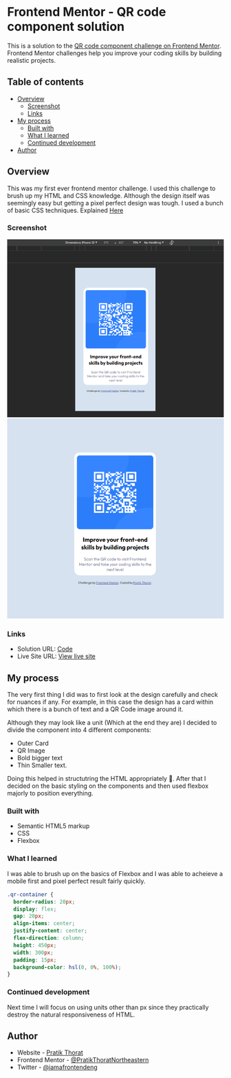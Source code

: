 # Frontend Mentor - QR code component solution

This is a solution to the [QR code component challenge on Frontend Mentor](https://www.frontendmentor.io/challenges/qr-code-component-iux_sIO_H). Frontend Mentor challenges help you improve your coding skills by building realistic projects.

## Table of contents

- [Overview](#overview)
  - [Screenshot](#screenshot)
  - [Links](#links)
- [My process](#my-process)
  - [Built with](#built-with)
  - [What I learned](#what-i-learned)
  - [Continued development](#continued-development)
- [Author](#author)

## Overview

This was my first ever frontend mentor challenge. I used this challenge to brush up my HTML and CSS knowledge. Although the design itself was seemingly easy but getting a pixel perfect design was tough. I used a bunch of basic CSS techniques. Explained [Here](#my-process)

### Screenshot

![Mobile Version](./screenshots/Mobile_Screenshot.png)
![Desktop Version](./screenshots/Desktop_Screenshot.png)

### Links

- Solution URL: [Code](https://github.com/PratikThoratNortheastern/Frontend-Mentor---QR-code-component-solution)
- Live Site URL: [View live site](https://pratikthoratnortheastern.github.io/Frontend-Mentor---QR-code-component-solution/)

## My process

The very first thing I did was to first look at the design carefully and check for nuances if any. For example, in this case the design has a card within which there is a bunch of text and a QR Code image around it.

Although they may look like a unit (Which at the end they are) I decided to divide the component into 4 different components:

- Outer Card
- QR Image
- Bold bigger text
- Thin Smaller text.

Doing this helped in structutring the HTML appropriately 🤗. After that I decided on the basic styling on the components and then used flexbox majorly to position everything.

### Built with

- Semantic HTML5 markup
- CSS
- Flexbox

### What I learned

I was able to brush up on the basics of Flexbox and I was able to acheieve a mobile first and pixel perfect result fairly quickly.

```css
.qr-container {
  border-radius: 20px;
  display: flex;
  gap: 20px;
  align-items: center;
  justify-content: center;
  flex-direction: column;
  height: 450px;
  width: 300px;
  padding: 15px;
  background-color: hsl(0, 0%, 100%);
}
```

### Continued development

Next time I will focus on using units other than px since they practically destroy the natural responsiveness of HTML.

## Author

- Website - [Pratik Thorat](https://www.your-site.com)
- Frontend Mentor - [@PratikThoratNortheastern](https://www.frontendmentor.io/profile/PratikThoratNortheastern)
- Twitter - [@iamafrontendeng](https://twitter.com/iamafrontendeng)

